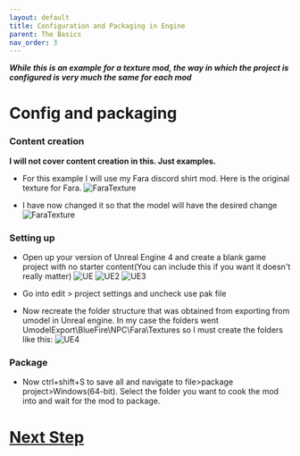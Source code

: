 ```yaml
---
layout: default
title: Configuration and Packaging in Engine
parent: The Basics
nav_order: 3
---
```


***While this is an example for a texture mod, the way in which the project is configured is very much the same for each mod***

# Config and packaging

### Content creation
**I will not cover content creation in this. Just examples.**
- For this example I will use my Fara discord shirt mod. Here is the original texture for Fara.
![FaraTexture](https://user-images.githubusercontent.com/71292624/144013420-4a950ba0-0815-47ed-90da-7796aae2a46c.png)

- I have now changed it so that the model will have the desired change
![FaraTexture](https://user-images.githubusercontent.com/71292624/144013468-f53bd02f-390e-438d-ba8d-af243066a69d.png)

### Setting up
- Open up your version of Unreal Engine 4 and create a blank game project with no starter content(You can include this if you want it doesn't really matter)
![UE](https://user-images.githubusercontent.com/71292624/144013512-cecb0828-7078-4e27-91e4-b3a3e04d6396.PNG)
![UE2](https://user-images.githubusercontent.com/71292624/144013508-530a25ba-d00a-448e-8ba2-59e2edd06a00.PNG)
![UE3](https://user-images.githubusercontent.com/71292624/144013511-4952b92b-2490-4d79-bca7-10f0a0cfe8dc.PNG)

- Go into edit > project settings and uncheck use pak file

- Now recreate the folder structure that was obtained from exporting from umodel in Unreal engine. In my case the folders went UmodelExport\BlueFire\NPC\Fara\Textures so I must create the folders like this:
![UE4](https://user-images.githubusercontent.com/71292624/144013559-8313cc9c-8440-48f6-a284-e7bb62a47bc4.PNG)


### Package
- Now ctrl+shift+S to save all and navigate to file>package project>Windows(64-bit). Select the folder you want to cook the mod into and wait for the mod to package.

# **[Next Step](./Paking.md)**
